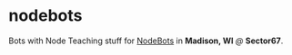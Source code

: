nodebots
========

Bots with Node
Teaching stuff for [NodeBots](http://www.nodebots.io) in **Madison, WI** *@* **Sector67**.
